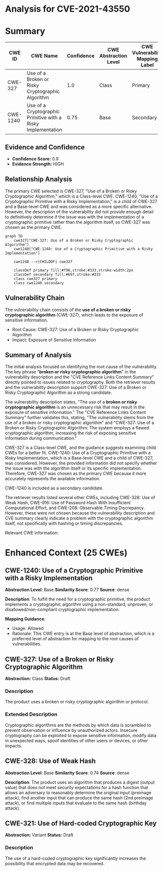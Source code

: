 # Analysis for CVE-2021-43550

# Summary
| CWE ID | CWE Name | Confidence | CWE Abstraction Level | CWE Vulnerability Mapping Label | CWE-Vulnerability Mapping Notes |
|---|---|---|---|---|---|
| CWE-327 | Use of a Broken or Risky Cryptographic Algorithm | 1.0 | Class | Primary | Allowed-with-Review |
| CWE-1240 | Use of a Cryptographic Primitive with a Risky Implementation | 0.75 | Base | Secondary | Allowed |

## Evidence and Confidence

*   **Confidence Score:** 0.9
*   **Evidence Strength:** HIGH

## Relationship Analysis
The primary CWE selected is CWE-327, "Use of a Broken or Risky Cryptographic Algorithm," which is a Class-level CWE. CWE-1240, "Use of a Cryptographic Primitive with a Risky Implementation," is a child of CWE-327 and a Base-level CWE and was considered as a more specific alternative. However, the description of the vulnerability did not provide enough detail to definitively determine if the issue was with the implementation of a cryptographic primitive rather than the algorithm itself, so CWE-327 was chosen as the primary CWE.

```mermaid
graph TD
    cwe327["CWE-327: Use of a Broken or Risky Cryptographic Algorithm"]
    cwe1240["CWE-1240: Use of a Cryptographic Primitive with a Risky Implementation"]
    
    cwe1240 -->|CHILDOF| cwe327
    
    classDef primary fill:#f96,stroke:#333,stroke-width:2px
    classDef secondary fill:#69f,stroke:#333
    class cwe327 primary
    class cwe1240 secondary
```

## Vulnerability Chain
The vulnerability chain consists of the **use of a broken or risky cryptographic algorithm** (CWE-327), which leads to the exposure of sensitive information.
  - Root Cause: CWE-327: Use of a Broken or Risky Cryptographic Algorithm
  - Impact: Exposure of Sensitive Information

## Summary of Analysis
The initial analysis focused on identifying the root cause of the vulnerability. The key phrase "**broken or risky cryptographic algorithm**" in the vulnerability description and the "CVE Reference Links Content Summary" directly pointed to issues related to cryptography. Both the retriever results and the vulnerability description support CWE-327: Use of a Broken or Risky Cryptographic Algorithm as a strong candidate.

The vulnerability description states, "The use of a **broken or risky cryptographic algorithm** is an unnecessary risk that may result in the exposure of sensitive information." The "CVE Reference Links Content Summary" further validates this, stating, "The vulnerability stems from the use of a broken or risky cryptographic algorithm" and "CWE-327: Use of a Broken or Risky Cryptographic Algorithm: The system employs a flawed cryptographic algorithm, increasing the risk of exposing sensitive information during communication."

CWE-327 is a Class-level CWE, and the guidance suggests examining child CWEs for a better fit. CWE-1240: Use of a Cryptographic Primitive with a Risky Implementation, which is a Base-level CWE and a child of CWE-327, was considered. However, the provided information did not specify whether the issue was with the algorithm itself or its specific implementation. Therefore, CWE-327 was chosen as the primary CWE because it more accurately represents the available information.

CWE-1240 is included as a secondary candidate.

The retriever results listed several other CWEs, including CWE-328: Use of Weak Hash, CWE-916: Use of Password Hash With Insufficient Computational Effort, and CWE-208: Observable Timing Discrepancy. However, these were not chosen because the vulnerability description and CVE summary clearly indicate a problem with the cryptographic algorithm itself, not specifically with hashing or timing discrepancies.

Relevant CWE Information:

# Enhanced Context (25 CWEs)

## CWE-1240: Use of a Cryptographic Primitive with a Risky Implementation
**Abstraction Level**: Base
**Similarity Score**: 0.77
**Source**: dense

**Description**:
To fulfill the need for a cryptographic primitive, the product implements a cryptographic algorithm using a non-standard, unproven, or disallowed/non-compliant cryptographic implementation.

**Mapping Guidance**:
- Usage: Allowed
- Rationale: This CWE entry is at the Base level of abstraction, which is a preferred level of abstraction for mapping to the root causes of vulnerabilities.

## CWE-327: Use of a Broken or Risky Cryptographic Algorithm
**Abstraction:** Class
**Status:** Draft

### Description
The product uses a broken or risky cryptographic algorithm or protocol.

### Extended Description
Cryptographic algorithms are the methods by which data is scrambled to prevent observation or influence by unauthorized actors. Insecure cryptography can be exploited to expose sensitive information, modify data in unexpected ways, spoof identities of other users or devices, or other impacts.

## CWE-328: Use of Weak Hash
**Abstraction Level**: Base
**Similarity Score**: 0.74
**Source**: dense

**Description**:
The product uses an algorithm that produces a digest (output value) that does not meet security expectations for a hash function that allows an adversary to reasonably determine the original input (preimage attack), find another input that can produce the same hash (2nd preimage attack), or find multiple inputs that evaluate to the same hash (birthday attack).

## CWE-321: Use of Hard-coded Cryptographic Key
**Abstraction:** Variant
**Status:** Draft

### Description
The use of a hard-coded cryptographic key significantly increases the possibility that encrypted data may be recovered.